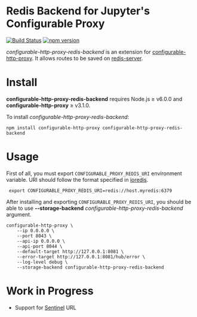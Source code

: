 # Redis Backend for Jupyter's Configurable Proxy

[![Build Status](https://travis-ci.org/globocom/configurable-http-proxy-redis-backend.svg?branch=master)](https://travis-ci.org/globocom/configurable-http-proxy-redis-backend) [![npm version](https://badge.fury.io/js/configurable-http-proxy-redis-backend.svg)](https://badge.fury.io/js/configurable-http-proxy-redis-backend)

*configurable-http-proxy-redis-backend* is an extension for [configurable-http-proxy](https://github.com/jupyterhub/configurable-http-proxy). It allows routes to be saved on [redis-server](https://redis.io).

# Install

**configurable-http-proxy-redis-backend** requires Node.js ≥ v6.0.0 and **configurable-http-proxy** ≥ v3.1.0.


To install *configurable-http-proxy-redis-backend*:

```
npm install configurable-http-proxy configurable-http-proxy-redis-backend
```

# Usage

First of all, you must export `CONFIGURABLE_PROXY_REDIS_URI` environment variable. URI should follow the format specified in [ioredis](https://github.com/luin/ioredis).

```
 export CONFIGURABLE_PROXY_REDIS_URI=redis://host.myredis:6379
```

After installing and exporting `CONFIGURABLE_PROXY_REDIS_URI`, you should be able to use **--storage-backend** *configurable-http-proxy-redis-backend* argument. 

```
configurable-http-proxy \
    --ip 0.0.0.0 \
    --port 8043 \
    --api-ip 0.0.0.0 \
    --api-port 8044 \
    --default-target http://127.0.0.1:8081 \
    --error-target http://127.0.0.1:8081/hub/error \
    --log-level debug \
    --storage-backend configurable-http-proxy-redis-backend
```

# Work in Progress

* Support for [Sentinel](https://redis.io/topics/sentinel) URL
